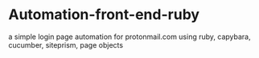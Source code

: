 # Automation-front-end-ruby
a simple login page automation for protonmail.com using ruby, capybara, cucumber, siteprism, page objects
